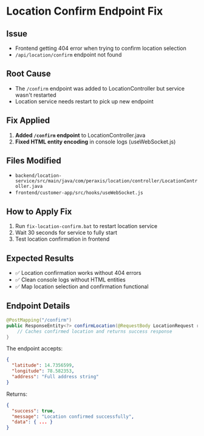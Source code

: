 # Location Confirm Endpoint Fix

## Issue
- Frontend getting 404 error when trying to confirm location selection
- `/api/location/confirm` endpoint not found

## Root Cause
- The `/confirm` endpoint was added to LocationController but service wasn't restarted
- Location service needs restart to pick up new endpoint

## Fix Applied
1. **Added `/confirm` endpoint** to LocationController.java
2. **Fixed HTML entity encoding** in console logs (useWebSocket.js)

## Files Modified
- `backend/location-service/src/main/java/com/peraxis/location/controller/LocationController.java`
- `frontend/customer-app/src/hooks/useWebSocket.js`

## How to Apply Fix
1. Run `fix-location-confirm.bat` to restart location service
2. Wait 30 seconds for service to fully start
3. Test location confirmation in frontend

## Expected Results
- ✅ Location confirmation works without 404 errors
- ✅ Clean console logs without HTML entities
- ✅ Map location selection and confirmation functional

## Endpoint Details
```java
@PostMapping("/confirm")
public ResponseEntity<?> confirmLocation(@RequestBody LocationRequest request) {
    // Caches confirmed location and returns success response
}
```

The endpoint accepts:
```json
{
  "latitude": 14.7356599,
  "longitude": 78.582353,
  "address": "Full address string"
}
```

Returns:
```json
{
  "success": true,
  "message": "Location confirmed successfully",
  "data": { ... }
}
```